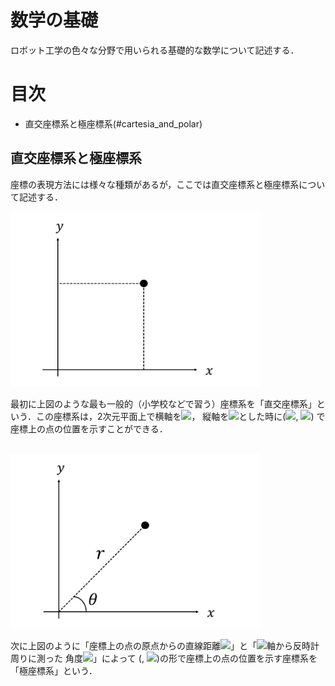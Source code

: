 # 数学の基礎
ロボット工学の色々な分野で用いられる基礎的な数学について記述する．
# 目次
* 直交座標系と極座標系(#cartesia_and_polar)

<a id="cartesia_and_polar"></a> 
## 直交座標系と極座標系
座標の表現方法には様々な種類があるが，ここでは直交座標系と極座標系について記述する．  

<img src="https://github.com/study-robotics/mathematics-and-robotics/blob/master/fundamental_mathematics/cartesia_and_polar/image/1.JPG" width=400px>

最初に上図のような最も一般的（小学校などで習う）座標系を「直交座標系」という．この座標系は，2次元平面上で横軸を<img src="https://latex.codecogs.com/gif.latex?y">，
縦軸を<img src="https://latex.codecogs.com/gif.latex?x">とした時に(<img src="https://latex.codecogs.com/gif.latex?x">, <img src="https://latex.codecogs.com/gif.latex?y">)
で座標上の点の位置を示すことができる．  
<br>

<img src="https://github.com/study-robotics/mathematics-and-robotics/blob/master/fundamental_mathematics/cartesia_and_polar/image/2.JPG" width=400px>

次に上図のように「座標上の点の原点からの直線距離<img src="https://latex.codecogs.com/gif.latex?r">」と「<img src="https://latex.codecogs.com/gif.latex?x">軸から反時計周りに測った
角度<img src="https://latex.codecogs.com/gif.latex?\theta">」によって
(<img sc="https://latex.codecogs.com/gif.latex?r">, <img src="https://latex.codecogs.com/gif.latex?\theta">)の形で座標上の点の位置を示す座標系を
「極座標系」という．
